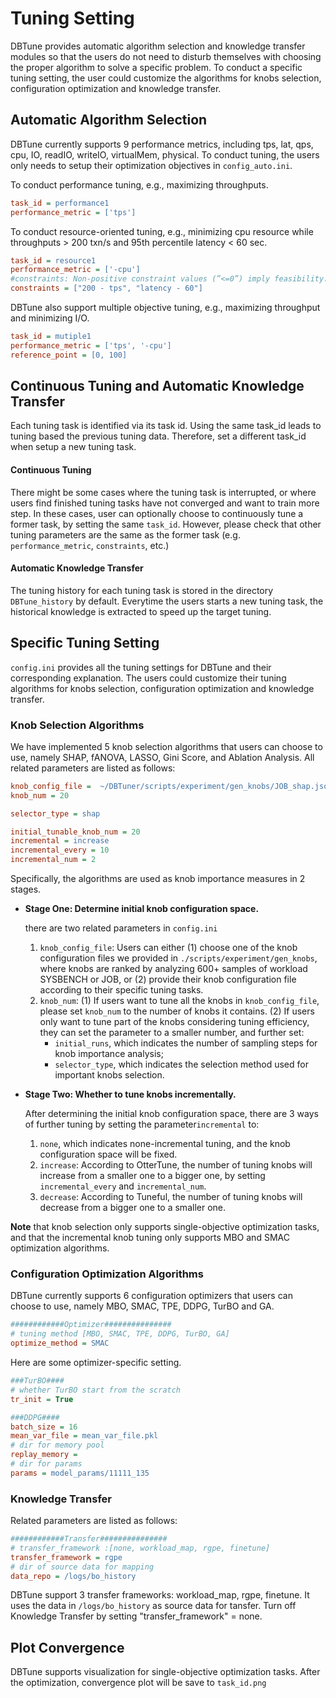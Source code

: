 # Tuning Setting
DBTune provides automatic algorithm selection and knowledge transfer modules so that the users do not need to disturb themselves with choosing the proper algorithm to solve a specific problem.
To conduct a specific tuning setting, the user could customize the algorithms for  knobs selection, configuration optimization and knowledge transfer.

## Automatic Algorithm Selection

DBTune currently supports 9 performance metrics, including tps, lat, qps, cpu, IO, readIO, writeIO, virtualMem, physical.
To conduct tuning, the users only needs to setup their optimization objectives in `config_auto.ini`. 

To conduct performance tuning, e.g., maximizing throughputs.
```ini
task_id = performance1
performance_metric = ['tps']
```
To conduct resource-oriented tuning, e.g., minimizing  cpu resource while throughputs > 200 txn/s and 95th percentile latency < 60 sec.

```ini
task_id = resource1
performance_metric = ['-cpu']
#constraints: Non-positive constraint values (”<=0”) imply feasibility.
constraints = ["200 - tps", "latency - 60"]
```

DBTune also support multiple objective tuning, e.g., maximizing throughput and minimizing I/O.
```ini
task_id = mutiple1
performance_metric = ['tps', '-cpu']
reference_point = [0, 100]
```

## Continuous Tuning and Automatic Knowledge Transfer
Each tuning task is identified via its task id. 
Using the same task_id leads to tuning based the previous tuning data. Therefore, set a different task_id when setup a new tuning task.
#### Continuous Tuning
There might be some cases where the tuning task is interrupted, or where users find finished tuning tasks have not converged and want to train more step.
In these cases, user can optionally choose to continuously tune a former task, by setting the same `task_id`. 
However, please check that other tuning parameters are the same as the former task (e.g. `performance_metric`, `constraints`, etc.)

#### Automatic Knowledge Transfer
The tuning history for each tuning task is stored in the directory `DBTune_history` by default.
Everytime the users starts a new tuning task, the historical knowledge is extracted to speed up the target tuning.

 


## Specific Tuning Setting
`config.ini` provides all the tuning settings for DBTune and their corresponding explanation.
The users could customize their tuning algorithms for knobs selection, configuration optimization and knowledge transfer.

### Knob Selection Algorithms
We have implemented 5 knob selection algorithms that users can choose to use, 
namely SHAP, fANOVA, LASSO, Gini Score, and Ablation Analysis. All related parameters are listed as follows:

```ini
knob_config_file =  ~/DBTuner/scripts/experiment/gen_knobs/JOB_shap.json
knob_num = 20

selector_type = shap

initial_tunable_knob_num = 20
incremental = increase
incremental_every = 10
incremental_num = 2
```

Specifically, the algorithms are used as knob importance measures in 2 stages.

- **Stage One: Determine initial knob configuration space.**
  
    there are two related parameters in `config.ini`
  
    1. `knob_config_file`: 
       Users can either (1) choose one of the knob configuration files we provided in `./scripts/experiment/gen_knobs`, 
       where knobs are ranked by analyzing 600+ samples of workload SYSBENCH or JOB,
       or (2) provide their knob configuration file according to their specific tuning tasks. 
    2. `knob_num`: (1) If users want to tune all the knobs in `knob_config_file`, please set `knob_num` to the number of knobs it contains.
       (2) If users only want to tune part of the knobs considering tuning efficiency, they can set the parameter to a smaller number, and further set:
       - `initial_runs`, which indicates the number of sampling steps for knob importance analysis;
       - `selector_type`, which indicates the selection method used for important knobs selection.
    

- **Stage Two: Whether to tune knobs incrementally.**

    After determining the initial knob configuration space, there are 3 ways of further tuning by setting the parameter`incremental` to:
    1. `none`, which indicates none-incremental tuning, and the knob configuration space will be fixed.
    2. `increase`: According to OtterTune, the number of tuning knobs will increase from a smaller one to a bigger one, by setting
        `incremental_every` and `incremental_num`.
    3. `decrease`: According to Tuneful, the number of tuning knobs will decrease from a bigger one to a smaller one.

**Note** that knob selection only supports single-objective optimization tasks, 
and that the incremental knob tuning only supports MBO and SMAC optimization algorithms.







### Configuration Optimization Algorithms 

DBTune currently supports 6 configuration optimizers that users can choose to use, namely MBO, SMAC, TPE, DDPG, TurBO and GA.
```ini
############Optimizer###############
# tuning method [MBO, SMAC, TPE, DDPG, TurBO, GA]
optimize_method = SMAC
```
Here are some optimizer-specific setting.
```ini
###TurBO####
# whether TurBO start from the scratch
tr_init = True

###DDPG####
batch_size = 16
mean_var_file = mean_var_file.pkl
# dir for memory pool
replay_memory =
# dir for params
params = model_params/11111_135
```

### Knowledge Transfer
Related parameters are listed as follows:
```ini
############Transfer###############
# transfer_framework :[none, workload_map, rgpe, finetune]
transfer_framework = rgpe
# dir of source data for mapping
data_repo = /logs/bo_history
```

DBTune support 3 transfer frameworks:  workload_map, rgpe, finetune.
It uses the data in `/logs/bo_history`  as source data for tansfer.
Turn off Knowledge Transfer by setting "transfer_framework" = none.

## Plot Convergence
DBTune supports visualization for single-objective optimization tasks.
After the optimization, convergence plot will be save to `task_id.png`



